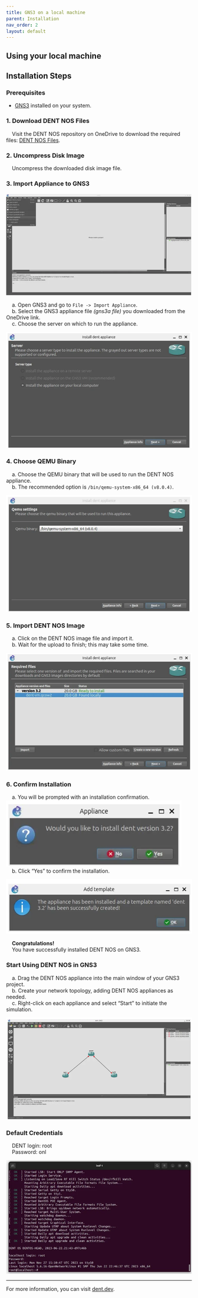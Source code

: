 ```yaml
---
title: GNS3 on a local machine
parent: Installation
nav_order: 2
layout: default
---
```


## Using your local machine

## Installation Steps

### Prerequisites

- [GNS3](https://docs.gns3.com/docs/) installed on your system. <br>

### 1. Download DENT NOS Files

&nbsp;&nbsp;&nbsp; Visit the DENT NOS repository on OneDrive to download the required files: [DENT NOS Files](https://onedrive.live.com/?authkey=%21AJV2rWTocq%5FG6KI&id=B4D5FD54A1A7D444%2144829&cid=B4D5FD54A1A7D444).

### 2. Uncompress Disk Image

&nbsp;&nbsp;&nbsp; Uncompress the downloaded disk image file.

### 3. Import Appliance to GNS3

![ImageTwoOfLocalUsage](../../Images/ImagesForGNS3/ImageTwoOfLocalUsage.png)

&nbsp;&nbsp;&nbsp; a. Open GNS3 and go to `File -> Import Appliance`. <br>
&nbsp;&nbsp;&nbsp; b. Select the GNS3 appliance file _(gns3a file)_ you downloaded from the OneDrive link. <br>
&nbsp;&nbsp;&nbsp; c. Choose the server on which to run the appliance.

![ImageThreeOfLocalUsage](../../Images/ImagesForGNS3/ImageThreeOfLocalUsage.png)

### 4. Choose QEMU Binary

&nbsp;&nbsp;&nbsp; a. Choose the QEMU binary that will be used to run the DENT NOS appliance. <br>
&nbsp;&nbsp;&nbsp; b. The recommended option is `/bin/qemu-system-x86_64 (v8.0.4)`.

![ImageFourOfLocalUsage](../../Images/ImagesForGNS3/ImageFourOfLocalUsage.png)

### 5. Import DENT NOS Image

&nbsp;&nbsp;&nbsp; a. Click on the DENT NOS image file and import it. <br>
&nbsp;&nbsp;&nbsp; b. Wait for the upload to finish; this may take some time.

![ImageFiveOfLocaLUsage](../../Images/ImagesForGNS3/ImageFiveOfLocalUsage.png)

### 6. Confirm Installation

&nbsp;&nbsp;&nbsp; a. You will be prompted with an installation confirmation. <br>
![ImageSixOfLocaLUsage](../../Images/ImagesForGNS3/ImageSixOfLocalUsage.png) <br>
&nbsp;&nbsp;&nbsp; b. Click “Yes” to confirm the installation. <br>

![ImageTenOfLocaLUsage](../../Images/ImagesForGNS3/ImageTenOfLocalUsage.png)

&nbsp;&nbsp;&nbsp; **Congratulations!** <br>
&nbsp;&nbsp;&nbsp; You have successfully installed DENT NOS on GNS3.

### Start Using DENT NOS in GNS3

&nbsp;&nbsp;&nbsp; a. Drag the DENT NOS appliance into the main window of your GNS3 project. <br>
&nbsp;&nbsp;&nbsp; b. Create your network topology, adding DENT NOS appliances as needed. <br>
&nbsp;&nbsp;&nbsp; c. Right-click on each appliance and select “Start” to initiate the simulation.

![ImageSevenOfLocaLUsage](../../Images/ImagesForGNS3/ImageSevenOfLocalUsage.png)

### Default Credentials

&nbsp;&nbsp;&nbsp; DENT login: root <br>
&nbsp;&nbsp;&nbsp; Password: onl <br>

![ImageEightOfLocaLUsage](../../Images/ImagesForGNS3/ImageEightOfLocalUsage.png)

<div style="border-top: 1px solid black;"></div>

For more information, you can visit [dent.dev](https://dent.dev).
